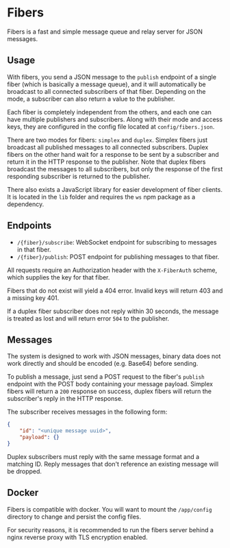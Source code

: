 # Fibers
Fibers is a fast and simple message queue and relay server for JSON messages.

## Usage
With fibers, you send a JSON message to the `publish` endpoint of a single fiber (which is basically a message queue),
 and it will automatically be broadcast to all connected subscribers of that fiber. Depending on the mode, a subscriber
 can also return a value to the publisher.

Each fiber is completely independent from the others, and each one can have multiple publishers and subscribers. Along with
 their mode and access keys, they are configured in the config file located at `config/fibers.json`.

There are two modes for fibers: `simplex` and `duplex`. Simplex fibers just broadcast all published messages to all connected
 subscribers. Duplex fibers on the other hand wait for a response to be sent by a subscriber and return it in the HTTP response
 to the publisher. Note that duplex fibers broadcast the messages to all subscribers, but only the response of the first responding
 subscriber is returned to the publisher.

There also exists a JavaScript library for easier development of fiber clients. It is located in the `lib` folder and 
 requires the `ws` npm package as a dependency.

## Endpoints
- `/{fiber}/subscribe`: WebSocket endpoint for subscribing to messages in that fiber.
- `/{fiber}/publish`: POST endpoint for publishing messages to that fiber.

All requests require an Authorization header with the `X-FiberAuth` scheme, which supplies
the key for that fiber.

Fibers that do not exist will yield a 404 error. Invalid keys will return 403 and a missing key 401.

If a duplex fiber subscriber does not reply within 30 seconds, the message is treated as lost and will return error `504` to the
 publisher.

## Messages
The system is designed to work with JSON messages, binary data does not work directly and should be encoded (e.g. Base64)
 before sending.

To publish a message, just send a POST request to the fiber's `publish` endpoint with the POST body containing your message
 payload. Simplex fibers will return a `200` response on success, duplex fibers will return the subscriber's reply in the
 HTTP response.

The subscriber receives messages in the following form:
```json
{
    "id": "<unique message uuid>",
    "payload": {}
}
```
Duplex subscribers must reply with the same message format and a matching ID. Reply messages that don't reference an existing
 message will be dropped.

## Docker
Fibers is compatible with docker. You will want to mount the `/app/config` directory
 to change and persist the config files.

For security reasons, it is recommended to run the fibers server behind a nginx reverse proxy
 with TLS encryption enabled.
